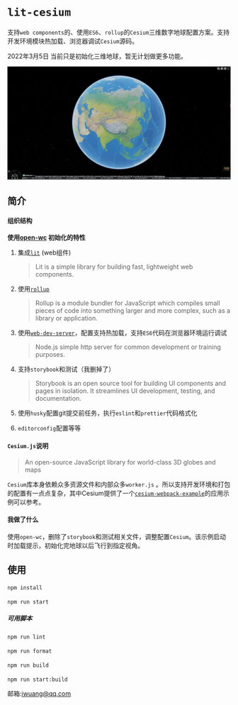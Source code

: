 # `lit-cesium`

支持`web components`的、使用`ES6`、`rollup`的`Cesium`三维数字地球配置方案。支持开发环境模块热加载、浏览器调试`Cesium`源码。

2022年3月5日 当前只是初始化三维地球，暂无计划做更多功能。

![image-20220305161034758](README.assets/image-20220305161034758.png)



## 简介

#### 组织结构

**使用[open-wc](https://github.com/open-wc) 初始化的特性**

1. 集成[`lit`](https://github.com/lit/lit) (web组件)

   > Lit is a simple library for building fast, lightweight web components.

2. 使用[`rollup`](https://rollupjs.org/guide/en/)

   > Rollup is a module bundler for JavaScript which compiles small pieces of code into something larger and more complex, such as a library or application. 

3. 使用[`web-dev-server`](https://github.com/web-dev-server/web-dev-server)，配置支持热加载，支持`ES6`代码在浏览器环境运行调试

   > Node.js simple http server for common development or training purposes.

4. 支持`storybook`和测试（我删掉了）

   > Storybook is an open source tool for building UI components and pages in isolation. It streamlines UI development, testing, and documentation.

5. 使用`husky`配置git提交前任务，执行`eslint`和`prettier`代码格式化

6. `editorconfig`配置等等



#### `Cesium.js`说明

> An open-source JavaScript library for world-class 3D globes and maps 

`Cesium`库本身依赖众多资源文件和内部众多`worker.js` 。所以支持开发环境和打包的配置有一点点复杂，其中Cesium提供了一个[`cesium-webpack-example`](https://github.com/CesiumGS/cesium-webpack-example)的应用示例可以参考。



#### 我做了什么

使用`open-wc`，删除了`storybook`和测试相关文件，调整配置`Cesium`。该示例启动时加载提示，初始化完地球以后飞行到指定视角。

#####  

## 使用

```
npm install

npm run start
```

##### 可用脚本

```
npm run lint

npm run format

npm run build

npm run start:build
```



邮箱:iwuang@qq.com
